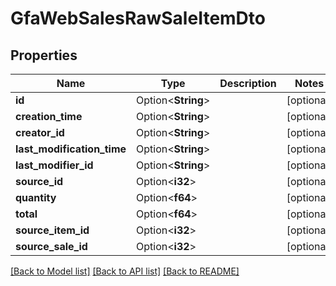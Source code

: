 # GfaWebSalesRawSaleItemDto

## Properties

Name | Type | Description | Notes
------------ | ------------- | ------------- | -------------
**id** | Option<**String**> |  | [optional]
**creation_time** | Option<**String**> |  | [optional]
**creator_id** | Option<**String**> |  | [optional]
**last_modification_time** | Option<**String**> |  | [optional]
**last_modifier_id** | Option<**String**> |  | [optional]
**source_id** | Option<**i32**> |  | [optional]
**quantity** | Option<**f64**> |  | [optional]
**total** | Option<**f64**> |  | [optional]
**source_item_id** | Option<**i32**> |  | [optional]
**source_sale_id** | Option<**i32**> |  | [optional]

[[Back to Model list]](../README.md#documentation-for-models) [[Back to API list]](../README.md#documentation-for-api-endpoints) [[Back to README]](../README.md)



